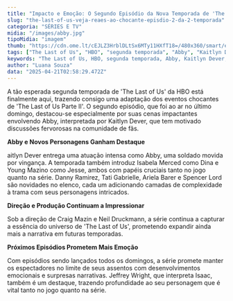 ```yaml
---
title: "Impacto e Emoção: O Segundo Episódio da Nova Temporada de 'The Last of Us'"
slug: "the-last-of-us-veja-reaes-ao-chocante-episdio-2-da-2-temporada"
categoria: "SÉRIES E TV"
midia: "/images/abby.jpg"
tipoMidia: "imagem"
thumb: "https://cdn.ome.lt/cEJLZ3HrblDLtSx6MTy11HXfT18=/480x360/smart/extras/conteudos/bella-ramsey-the-last-of-us-2_juDIoTy.jpg"
tags: ["The Last of Us", "HBO", "segunda temporada", "Abby", "Kaitlyn Dever", "Neil Druckmann", "Craig Mazin", "adaptação de jogo", "série de TV", "especial-The Last of Us"]
keywords: "The Last of Us, HBO, segunda temporada, Abby, Kaitlyn Dever, Neil Druckmann, Craig Mazin, adaptação de jogo, série de TV"
author: "Luana Souza"
data: "2025-04-21T02:58:29.472Z"
---
```


A tão esperada segunda temporada de 'The Last of Us' da HBO está finalmente aqui, trazendo consigo uma adaptação dos eventos chocantes de 'The Last of Us Parte II'. O segundo episódio, que foi ao ar no último domingo, destacou-se especialmente por suas cenas impactantes envolvendo Abby, interpretada por Kaitlyn Dever, que tem motivado discussões fervorosas na comunidade de fãs.

<blockquote class="twitter-tweet"><a href="https://twitter.com/user/status/1914135965150466494"></a></blockquote>

<blockquote class="twitter-tweet"><a href="https://twitter.com/user/status/1914135967729844413"></a></blockquote>

<blockquote class="twitter-tweet"><a href="https://twitter.com/user/status/1914135978341703882"></a></blockquote>

<blockquote class="twitter-tweet"><a href="https://twitter.com/user/status/1914135988290330710"></a></blockquote>

<blockquote class="twitter-tweet"><a href="https://twitter.com/user/status/1914139089974047056"></a></blockquote>

<blockquote class="twitter-tweet"><a href="https://twitter.com/user/status/1914130893494423856"></a></blockquote>

**Abby e Novos Personagens Ganham Destaque**

aitlyn Dever entrega uma atuação intensa como Abby, uma soldado movida por vingança. A temporada também introduz Isabela Merced como Dina e Young Mazino como Jesse, ambos com papéis cruciais tanto no jogo quanto na série. Danny Ramirez, Tati Gabrielle, Ariela Barer e Spencer Lord são novidades no elenco, cada um adicionando camadas de complexidade à trama com seus personagens intricados.

**Direção e Produção Continuam a Impressionar**

Sob a direção de Craig Mazin e Neil Druckmann, a série continua a capturar a essência do universo de 'The Last of Us', prometendo expandir ainda mais a narrativa em futuras temporadas.

**Próximos Episódios Prometem Mais Emoção**

Com episódios sendo lançados todos os domingos, a série promete manter os espectadores no limite de seus assentos com desenvolvimentos emocionais e surpresas narrativas. Jeffrey Wright, que interpreta Isaac, também é um destaque, trazendo profundidade ao seu personagem que é vital tanto no jogo quanto na série.

<blockquote class="twitter-tweet"><a href="https://twitter.com/user/status/1914136335503286388"></a></blockquote>